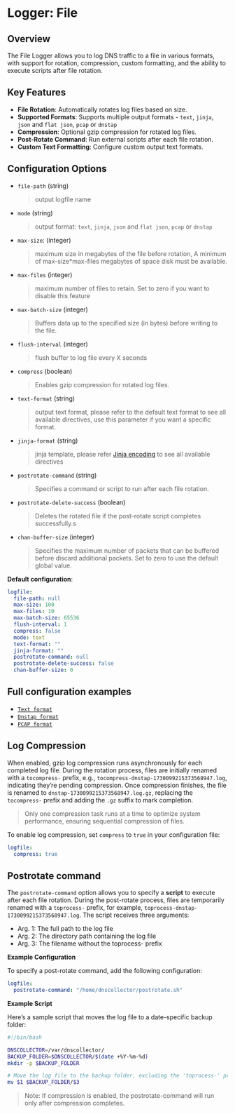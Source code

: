 # Logger: File

## Overview

The File Logger allows you to log DNS traffic to a file in various formats, with support for rotation, compression, custom formatting, and the ability to execute scripts after file rotation.

## Key Features
- **File Rotation**: Automatically rotates log files based on size.
- **Supported Formats**: Supports multiple output formats - `text`, `jinja`, `json` and `flat json`, `pcap` or `dnstap`
- **Compression**: Optional gzip compression for rotated log files.
- **Post-Rotate Command**: Run external scripts after each file rotation.
- **Custom Text Formatting**: Configure custom output text formats.

## Configuration Options

* `file-path` (string)
  > output logfile name

* `mode` (string)
  > output format: `text`, `jinja`, `json` and `flat json`, `pcap` or `dnstap`

* `max-size`: (integer)
  > maximum size in megabytes of the file before rotation, 
  > A minimum of max-size*max-files megabytes of space disk must be available.

* `max-files` (integer)
  > maximum number of files to retain. Set to zero if you want to disable this feature

* `max-batch-size` (integer)
  > Buffers data up to the specified size (in bytes) before writing to the file.

* `flush-interval` (integer)
  > flush buffer to log file every X seconds

* `compress` (boolean)
  > Enables gzip compression for rotated log files.

* `text-format` (string)
  > output text format, please refer to the default text format to see all
  > available directives, use this parameter if you want a specific format.

* `jinja-format` (string)
  > jinja template, please refer [Jinja encoding](../dns2jinja.md) to see all available directives 

* `postrotate-command` (string)
  > Specifies a command or script to run after each file rotation.

* `postrotate-delete-success` (boolean)
  > Deletes the rotated file if the post-rotate script completes successfully.s

* `chan-buffer-size` (integer)
  > Specifies the maximum number of packets that can be buffered before discard additional packets.
  > Set to zero to use the default global value.

**Default configuration**:

```yaml
logfile:
  file-path: null
  max-size: 100
  max-files: 10
  max-batch-size: 65536
  flush-interval: 1
  compress: false
  mode: text
  text-format: ""
  jinja-format: ""
  postrotate-command: null
  postrotate-delete-success: false
  chan-buffer-size: 0
```

## Full configuration examples

* [`Text format`](../_examples/use-case-7.yml)
* [`Dnstap format`](../_examples/use-case-13.yml)
* [`PCAP format`](../_examples/use-case-1.yml)


## Log Compression

When enabled, gzip log compression runs asynchronously for each completed log file. 
During the rotation process, files are initially renamed with a `tocompress-` prefix, e.g., `tocompress-dnstap-1730099215373568947.log`, 
indicating they’re pending compression. Once compression finishes, the file is renamed to `dnstap-1730099215373568947.log.gz`, 
replacing the `tocompress-` prefix and adding the `.gz` suffix to mark completion.

> Only one compression task runs at a time to optimize system performance, ensuring sequential compression of files.

To enable log compression, set `compress` to `true` in your configuration file:

```yaml
logfile:
  compress: true
```

## Postrotate command

The `postrotate-command` option allows you to specify a **script** to execute after each file rotation. During the post-rotate process, files are temporarily renamed with a `toprocess-` prefix, for example, `toprocess-dnstap-1730099215373568947.log`. The script receives three arguments:
- Arg. 1: The full path to the log file
- Arg. 2: The directory path containing the log file
- Arg. 3: The filename without the toprocess- prefix

**Example Configuration**

To specify a post-rotate command, add the following configuration:

```yaml
logfile:
  postrotate-command: "/home/dnscollector/postrotate.sh"
```

**Example Script**

Here’s a sample script that moves the log file to a date-specific backup folder:

```bash
#!/bin/bash

DNSCOLLECTOR=/var/dnscollector/
BACKUP_FOLDER=$DNSCOLLECTOR/$(date +%Y-%m-%d)
mkdir -p $BACKUP_FOLDER

# Move the log file to the backup folder, excluding the 'toprocess-' prefix from the filename
mv $1 $BACKUP_FOLDER/$3
```

> Note: If compression is enabled, the postrotate-command will run only after compression completes.
